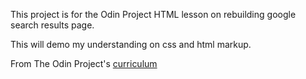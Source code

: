 This project is for the Odin Project HTML lesson on rebuilding google search results page.

This will demo my understanding on css and html markup. 

From The Odin Project's [curriculum](http://www.theodinproject.com/web-development-101/html-css)